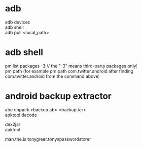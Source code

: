 adb
=====================================
adb devices  
adb shell  
adb pull <path> <local_path>  

adb shell
=====================================
pm list packages -3  // the "-3" means third-party packages only!  
pm path <package> (for example pm path com.twitter.android after finding com.twitter.android from the command above)  

android backup extractor
=====================================
abe unpack <backup.ab> <backup.tar>  
apktool decode <pathToApk>


dex2jar  
apktool


man.the.is.tonygreer.tonyspasswordstorer

